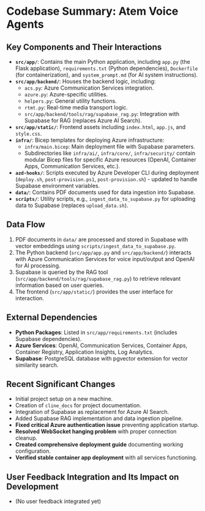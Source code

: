 # Codebase Summary: Atem Voice Agents

## Key Components and Their Interactions
- **`src/app/`**: Contains the main Python application, including `app.py` (the Flask application), `requirements.txt` (Python dependencies), `Dockerfile` (for containerization), and `system_prompt.md` (for AI system instructions).
- **`src/app/backend/`**: Houses the backend logic, including:
    - `acs.py`: Azure Communication Services integration.
    - `azure.py`: Azure-specific utilities.
    - `helpers.py`: General utility functions.
    - `rtmt.py`: Real-time media transport logic.
    - `src/app/backend/tools/rag/supabase_rag.py`: Integration with Supabase for RAG (replaces Azure AI Search).
- **`src/app/static/`**: Frontend assets including `index.html`, `app.js`, and `style.css`.
- **`infra/`**: Bicep templates for deploying Azure infrastructure:
    - `infra/main.bicep`: Main deployment file with Supabase parameters.
    - Subdirectories like `infra/ai/`, `infra/core/`, `infra/security/` contain modular Bicep files for specific Azure resources (OpenAI, Container Apps, Communication Services, etc.).
- **`azd-hooks/`**: Scripts executed by Azure Developer CLI during deployment (`deploy.sh`, `post-provision.ps1`, `post-provision.sh`) - updated to handle Supabase environment variables.
- **`data/`**: Contains PDF documents used for data ingestion into Supabase.
- **`scripts/`**: Utility scripts, e.g., `ingest_data_to_supabase.py` for uploading data to Supabase (replaces `upload_data.sh`).

## Data Flow
1. PDF documents in `data/` are processed and stored in Supabase with vector embeddings using `scripts/ingest_data_to_supabase.py`.
2. The Python backend (`src/app/app.py` and `src/app/backend/`) interacts with Azure Communication Services for voice input/output and OpenAI for AI processing.
3. Supabase is queried by the RAG tool (`src/app/backend/tools/rag/supabase_rag.py`) to retrieve relevant information based on user queries.
4. The frontend (`src/app/static/`) provides the user interface for interaction.

## External Dependencies
- **Python Packages**: Listed in `src/app/requirements.txt` (includes Supabase dependencies).
- **Azure Services**: OpenAI, Communication Services, Container Apps, Container Registry, Application Insights, Log Analytics.
- **Supabase**: PostgreSQL database with pgvector extension for vector similarity search.

## Recent Significant Changes
- Initial project setup on a new machine.
- Creation of `cline_docs` for project documentation.
- Integration of Supabase as replacement for Azure AI Search.
- Added Supabase RAG implementation and data ingestion pipeline.
- **Fixed critical Azure authentication issue** preventing application startup.
- **Resolved WebSocket hanging problem** with proper connection cleanup.
- **Created comprehensive deployment guide** documenting working configuration.
- **Verified stable container app deployment** with all services functioning.

## User Feedback Integration and Its Impact on Development
- (No user feedback integrated yet)
